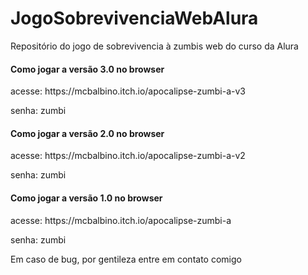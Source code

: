 # JogoSobrevivenciaWebAlura
Repositório do jogo de sobrevivencia à zumbis web do curso da Alura

<h4>Como jogar a versão 3.0 no browser</h4>
acesse: https://mcbalbino.itch.io/apocalipse-zumbi-a-v3

senha: zumbi

<h4>Como jogar a versão 2.0 no browser</h4>
acesse: https://mcbalbino.itch.io/apocalipse-zumbi-a-v2

senha: zumbi

<h4>Como jogar a versão 1.0 no browser</h4>
acesse: https://mcbalbino.itch.io/apocalipse-zumbi-a

senha: zumbi

Em caso de bug, por gentileza entre em contato comigo

